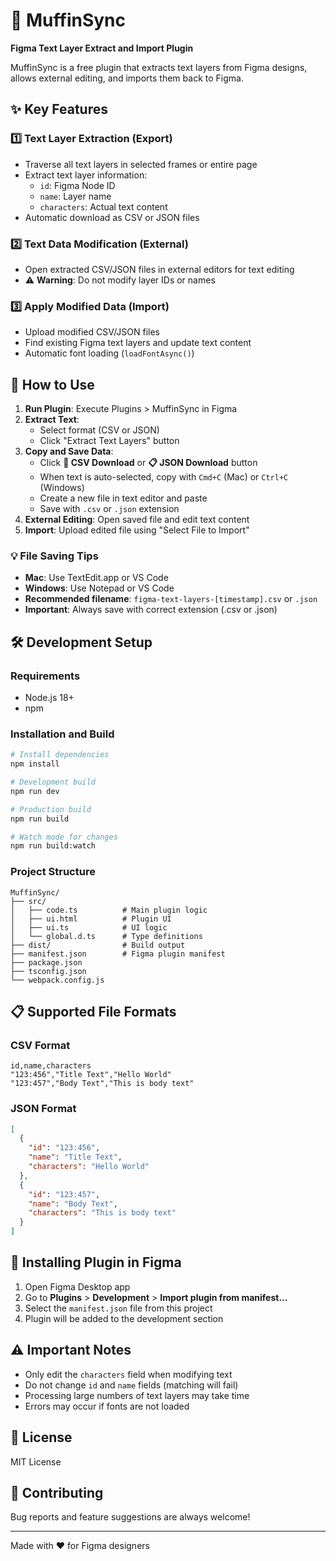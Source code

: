 # 🧁 MuffinSync

**Figma Text Layer Extract and Import Plugin**

MuffinSync is a free plugin that extracts text layers from Figma designs, allows external editing, and imports them back to Figma.

## ✨ Key Features

### 1️⃣ Text Layer Extraction (Export)
- Traverse all text layers in selected frames or entire page
- Extract text layer information:
  - `id`: Figma Node ID
  - `name`: Layer name  
  - `characters`: Actual text content
- Automatic download as CSV or JSON files

### 2️⃣ Text Data Modification (External)
- Open extracted CSV/JSON files in external editors for text editing
- ⚠️ **Warning**: Do not modify layer IDs or names

### 3️⃣ Apply Modified Data (Import)
- Upload modified CSV/JSON files
- Find existing Figma text layers and update text content
- Automatic font loading (`loadFontAsync()`)

## 🚀 How to Use

1. **Run Plugin**: Execute Plugins > MuffinSync in Figma
2. **Extract Text**: 
   - Select format (CSV or JSON)
   - Click "Extract Text Layers" button
3. **Copy and Save Data**:
   - Click **📄 CSV Download** or **📋 JSON Download** button
   - When text is auto-selected, copy with `Cmd+C` (Mac) or `Ctrl+C` (Windows)
   - Create a new file in text editor and paste
   - Save with `.csv` or `.json` extension
4. **External Editing**: Open saved file and edit text content
5. **Import**: Upload edited file using "Select File to Import"

### 💡 File Saving Tips
- **Mac**: Use TextEdit.app or VS Code
- **Windows**: Use Notepad or VS Code  
- **Recommended filename**: `figma-text-layers-[timestamp].csv` or `.json`
- **Important**: Always save with correct extension (.csv or .json)

## 🛠️ Development Setup

### Requirements
- Node.js 18+
- npm

### Installation and Build
```bash
# Install dependencies
npm install

# Development build
npm run dev

# Production build  
npm run build

# Watch mode for changes
npm run build:watch
```

### Project Structure
```
MuffinSync/
├── src/
│   ├── code.ts          # Main plugin logic
│   ├── ui.html          # Plugin UI
│   ├── ui.ts            # UI logic
│   └── global.d.ts      # Type definitions
├── dist/                # Build output
├── manifest.json        # Figma plugin manifest
├── package.json
├── tsconfig.json
└── webpack.config.js
```

## 📋 Supported File Formats

### CSV Format
```csv
id,name,characters
"123:456","Title Text","Hello World"
"123:457","Body Text","This is body text"
```

### JSON Format
```json
[
  {
    "id": "123:456",
    "name": "Title Text", 
    "characters": "Hello World"
  },
  {
    "id": "123:457",
    "name": "Body Text",
    "characters": "This is body text"
  }
]
```

## 🔧 Installing Plugin in Figma

1. Open Figma Desktop app
2. Go to **Plugins** > **Development** > **Import plugin from manifest...**
3. Select the `manifest.json` file from this project
4. Plugin will be added to the development section

## ⚠️ Important Notes

- Only edit the `characters` field when modifying text
- Do not change `id` and `name` fields (matching will fail)
- Processing large numbers of text layers may take time
- Errors may occur if fonts are not loaded

## 📄 License

MIT License

## 🤝 Contributing

Bug reports and feature suggestions are always welcome!

---

Made with ❤️ for Figma designers

